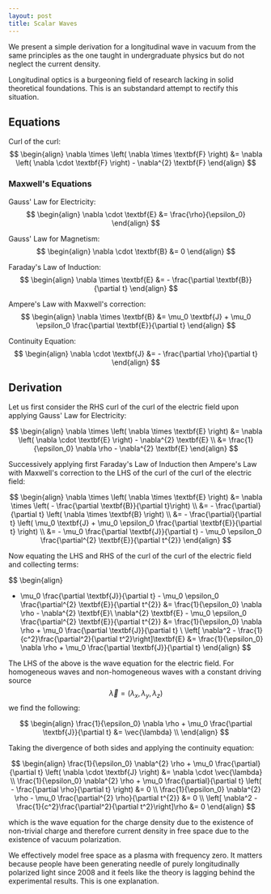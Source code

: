 ```yaml
---
layout: post
title: Scalar Waves
---
```


We present a simple derivation for a longitudinal wave in vacuum from the same principles as the one taught in undergraduate physics but do not neglect the current density.

Longitudinal optics is a burgeoning field of research lacking in solid theoretical foundations. This is an substandard attempt to rectify this situation.

## Equations
Curl of the curl:  
$$
\begin{align}
\nabla \times \left( \nabla \times \textbf{F} \right) &= \nabla \left( \nabla \cdot \textbf{F} \right) - \nabla^{2} \textbf{F}
\end{align}
$$

### Maxwell's Equations
Gauss' Law for Electricity:
$$
\begin{align}
\nabla \cdot \textbf{E} &= \frac{\rho}{\epsilon_0}
\end{align}
$$

Gauss' Law for Magnetism:
$$
\begin{align}
\nabla \cdot \textbf{B} &= 0
\end{align}
$$

Faraday's Law of Induction:
$$
\begin{align}
\nabla \times \textbf{E} &= - \frac{\partial \textbf{B}}{\partial t}
\end{align}
$$

Ampere's Law with Maxwell's correction:
$$
\begin{align}
\nabla \times \textbf{B} &= \mu_0 \textbf{J} + \mu_0 \epsilon_0 \frac{\partial \textbf{E}}{\partial t}
\end{align}
$$

Continuity  Equation:
$$
\begin{align}
\nabla \cdot \textbf{J} &= - \frac{\partial \rho}{\partial t}
\end{align}
$$

## Derivation
Let us first consider the RHS curl of the curl of the electric field upon applying Gauss' Law for Electricity:

  
$$
\begin{align}
\nabla \times \left( \nabla \times \textbf{E} \right) &= \nabla \left( \nabla \cdot \textbf{E} \right) - \nabla^{2} \textbf{E} \\
&= \frac{1}{\epsilon_0} \nabla \rho - \nabla^{2} \textbf{E}
\end{align}
$$
  
Successively applying first Faraday's Law of Induction then Ampere's Law with Maxwell's correction to the LHS of the curl of the curl of the electric field:  


$$
\begin{align}
\nabla \times \left( \nabla \times \textbf{E} \right) &= \nabla \times \left( - \frac{\partial \textbf{B}}{\partial t}\right) \\
&= - \frac{\partial}{\partial t} \left( \nabla \times \textbf{B} \right) \\
&= - \frac{\partial}{\partial t} \left( \mu_0 \textbf{J} + \mu_0 \epsilon_0 \frac{\partial \textbf{E}}{\partial t} \right) \\
&= - \mu_0 \frac{\partial \textbf{J}}{\partial t} - \mu_0 \epsilon_0 \frac{\partial^{2} \textbf{E}}{\partial t^{2}}
\end{align}
$$



Now equating the LHS and RHS of the curl of the curl of the electric field and collecting terms:  

$$
\begin{align}
 - \mu_0 \frac{\partial \textbf{J}}{\partial t} - \mu_0 \epsilon_0 \frac{\partial^{2} \textbf{E}}{\partial t^{2}} &= \frac{1}{\epsilon_0} \nabla \rho - \nabla^{2} \textbf{E}\\
\nabla^{2} \textbf{E} - \mu_0 \epsilon_0 \frac{\partial^{2} \textbf{E}}{\partial t^{2}}  &= \frac{1}{\epsilon_0} \nabla \rho + \mu_0 \frac{\partial \textbf{J}}{\partial t} \\ 
\left[ \nabla^2 - \frac{1}{c^2}\frac{\partial^2}{\partial t^2}\right]\textbf{E} &= \frac{1}{\epsilon_0} \nabla \rho + \mu_0 \frac{\partial \textbf{J}}{\partial t}
\end{align}
$$

The LHS of the above is the wave equation for the electric field. For homogeneous waves and non-homogeneous waves with a constant driving source $$ \vec{\lambda} = \left(\lambda_x, \lambda_y, \lambda_z \right) $$ we find the following:

$$
\begin{align}
\frac{1}{\epsilon_0} \nabla \rho + \mu_0 \frac{\partial \textbf{J}}{\partial t} &= \vec{\lambda} \\
\end{align}
$$

Taking the divergence of both sides and applying the continuity equation:  


$$
\begin{align}
\frac{1}{\epsilon_0} \nabla^{2} \rho + \mu_0 \frac{\partial}{\partial t} \left( \nabla \cdot \textbf{J} \right) &= \nabla \cdot \vec{\lambda} \\
\frac{1}{\epsilon_0} \nabla^{2} \rho + \mu_0 \frac{\partial}{\partial t} \left( - \frac{\partial \rho}{\partial t} \right) &= 0 \\
\frac{1}{\epsilon_0} 
\nabla^{2} \rho - \mu_0 \frac{\partial^{2} \rho}{\partial t^{2}} &= 0 \\
\left[ \nabla^2 - \frac{1}{c^2}\frac{\partial^2}{\partial t^2}\right]\rho &= 0
\end{align}
$$

which is the wave equation for the charge density due to the existence of non-trivial charge and therefore current density in free space due to the existence of vacuum polarization. 

We effectively model free space as a plasma with frequency zero. It matters because people have been generating needle of purely longitudinally polarized light since 2008 and it feels like the theory is lagging behind the experimental results. This is one explanation.